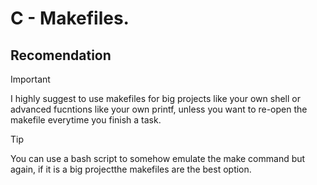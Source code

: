 # C - Makefiles.

## Recomendation

> [!IMPORTANT]
> I highly suggest to use makefiles for big projects like your own shell or advanced
> fucntions like your own printf, unless you want to re-open the makefile everytime
> you finish a task.

> [!TIP]
> You can use a bash script to somehow  emulate the make command but again, if it is a big
> projectthe makefiles are the best option.